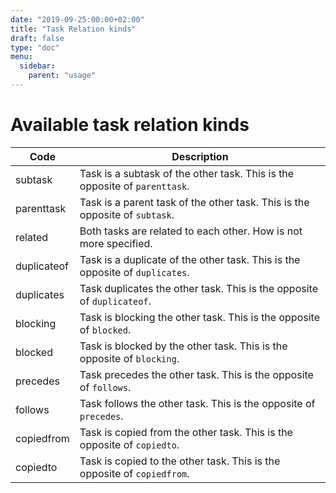 ```yaml
---
date: "2019-09-25:00:00+02:00"
title: "Task Relation kinds"
draft: false
type: "doc"
menu:
  sidebar:
    parent: "usage"
---
```


# Available task relation kinds

| Code | Description |
|------|-------------|
| subtask | Task is a subtask of the other task. This is the opposite of `parenttask`. |
| parenttask | Task is a parent task of the other task. This is the opposite of `subtask`. |
| related | Both tasks are related to each other. How is not more specified. |
| duplicateof | Task is a duplicate of the other task. This is the opposite of `duplicates`. |
| duplicates | Task duplicates the other task. This is the opposite of `duplicateof`. |
| blocking | Task is blocking the other task. This is the opposite of `blocked`. |
| blocked | Task is blocked by the other task. This is the opposite of `blocking`. |
| precedes | Task precedes the other task. This is the opposite of `follows`. |
| follows | Task follows the other task. This is the opposite of `precedes`. |
| copiedfrom | Task is copied from the other task. This is the opposite of `copiedto`. |
| copiedto | Task is copied to the other task. This is the opposite of `copiedfrom`. |
